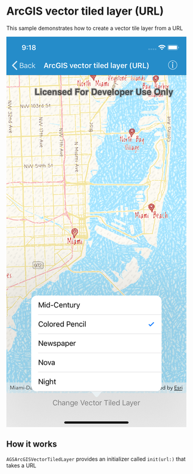 # ArcGIS vector tiled layer (URL)

This sample demonstrates how to create a vector tile layer from a URL

![](image1.png)

## How it works

`AGSArcGISVectorTiledLayer` provides an initializer called `init(url:)` that takes a URL



